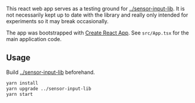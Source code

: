 This react web app serves as a testing ground for [../sensor-input-lib](../sensor-input-lib).
It is not necessarily kept up to date with the library and really only intended for experiments
so it may break occasionally.

The app was bootstrapped with [Create React App](https://github.com/facebook/create-react-app).
See `src/App.tsx` for the main application code.

## Usage

Build [../sensor-input-lib](../sensor-input-lib) beforehand.

```sh
yarn install
yarn upgrade ../sensor-input-lib
yarn start
```
